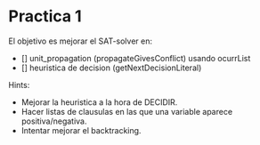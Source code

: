 # Practica 1

El objetivo es mejorar el SAT-solver en:
 * [] unit_propagation (propagateGivesConflict) usando ocurrList
 * [] heuristica de decision (getNextDecisionLiteral)

Hints:
 * Mejorar la heuristica a la hora de DECIDIR.
 * Hacer listas de clausulas en las que una variable aparece positiva/negativa.
 * Intentar mejorar el backtracking.
